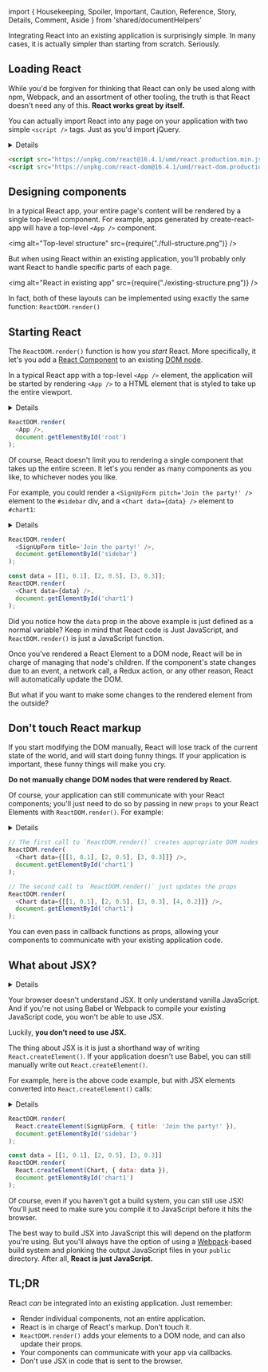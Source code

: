 import { Housekeeping, Spoiler, Important, Caution, Reference, Story, Details, Comment, Aside } from 'shared/documentHelpers' 

Integrating React into an existing application is surprisingly simple. In many cases, it is actually simpler than starting from scratch. Seriously.

## Loading React

While you'd be forgiven for thinking that React can only be used along with npm, Webpack, and an assortment of other tooling, the truth is that React doesn't need any of this. **React works great by itself.**

You can actually import React into any page on your application with two simple `<script />` tags. Just as you'd import jQuery.

<Aside>
<Details>

This snippet loads React from [unpkg](https://unpkg.com/#/), a CDN that lets you load NPM packages as `<script />` tags.

</Details>
</Aside>

```html
<script src="https://unpkg.com/react@16.4.1/umd/react.production.min.js"></script>
<script src="https://unpkg.com/react-dom@16.4.1/umd/react-dom.production.min.js"></script>
```

## Designing components

In a typical React app, your entire page's content will be rendered by a single top-level component. For example, apps generated by create-react-app will have a top-level `<App />` component.

<img alt="Top-level structure" src={require("./full-structure.png")} />

But when using React within an existing application, you'll probably only want React to handle specific parts of each page.

<img alt="React in existing app" src={require("./existing-structure.png")} />

In fact, both of these layouts can be implemented using exactly the same function: `ReactDOM.render()`

## Starting React

The `ReactDOM.render()` function is how you *start* React. More specifically, it let's you add a [React Component](https://facebook.github.io/react/docs/react-component.html) to an existing [DOM node](https://stackoverflow.com/questions/24974621/what-is-a-node-in-javascript).

In a typical React app with a top-level `<App />` element, the application will be started by rendering `<App />` to a HTML element that is styled to take up the entire viewport.

<Aside>
<Details>

This example is taken from create-react-app. [See the original source](https://github.com/facebookincubator/create-react-app/blob/93029f8368f346bc97a12a3d2d9b0b13d8c5a713/packages/react-scripts/template/src/index.js#L7) on GitHub.

</Details>
</Aside>

```js
ReactDOM.render(
  <App />,
  document.getElementById('root')
);
```

Of course, React doesn't limit you to rendering a single component that takes up the entire screen. It let's you render as many components as you like, to whichever nodes you like.

For example, you could render a `<SignUpForm pitch='Join the party!' />` element to the `#sidebar` div, and a `<Chart data={data} />` element to `#chart1`:

<Aside>
<Details>

Make sure that you don't run this script until the elements with ids `sidebar` and `chart1` exist! If it helps, you can call `ReactDOM.render()` from a `window.onload` handler.

</Details>
</Aside>

```js
ReactDOM.render(
  <SignUpForm title='Join the party!' />,
  document.getElementById('sidebar')
);

const data = [[1, 0.1], [2, 0.5], [3, 0.3]];
ReactDOM.render(
  <Chart data={data} />,
  document.getElementById('chart1')
);
```

Did you notice how the `data` prop in the above example is just defined as a normal variable? Keep in mind that React code is Just JavaScript, and `ReactDOM.render()` is just a JavaScript function.

Once you've rendered a React Element to a DOM node, React will be in charge of managing that node's children. If the component's state changes due to an event, a network call, a Redux action, or any other reason, React will automatically update the DOM.

But what if you want to make some changes to the rendered element from the outside?

## Don't touch React markup

If you start modifying the DOM manually, React will lose track of the current state of the world, and will start doing funny things. If your application is important, these funny things will make you cry.

**Do not manually change DOM nodes that were rendered by React.**

Of course, your application can still communicate with your React components; you'll just need to do so by passing in new `props` to your React Elements with `ReactDOM.render()`. For example:

<Aside>
<Details>

For more details on `ReactDOM.render()`, you can see my lesson on [How `ReactDOM.render()` works](/courses/learn-raw-react/how-it-works/reactdom-render/).

</Details>
</Aside>

```js
// The first call to `ReactDOM.render()` creates appropriate DOM nodes
ReactDOM.render(
  <Chart data={[[1, 0.1], [2, 0.5], [3, 0.3]]} />,
  document.getElementById('chart1')
);

// The second call to `ReactDOM.render()` just updates the props
ReactDOM.render(
  <Chart data={[[1, 0.1], [2, 0.5], [3, 0.3], [4, 0.2]]} />,
  document.getElementById('chart1')
);
```

You can even pass in callback functions as props, allowing your components to communicate with your existing application code.

## What about JSX?

<Aside>
<Details>

If your app *is* using Babel already, you'll just need to add the [appropriate preset](https://www.npmjs.com/package/babel-preset-react) to your `.babelrc`.

</Details>
</Aside>

Your browser doesn't understand JSX. It only understand vanilla JavaScript. And if you're not using Babel or Webpack to compile your existing JavaScript code, you won't be able to use JSX.

Luckily, **you don't need to use JSX.**

The thing about JSX is it is just a shorthand way of writing `React.createElement()`. If your application doesn't use Babel, you can still manually write out `React.createElement()`.

For example, here is the above code example, but with JSX elements converted into `React.createElement()` calls:

<Aside>
<Details>

See how JSX maps to JavaScript in [The 6 rules of JSX: a live cheatsheet](/toolbox/jsx-live-cheatsheet/).

</Details>
</Aside>

```js
ReactDOM.render(
  React.createElement(SignUpForm, { title: 'Join the party!' }),
  document.getElementById('sidebar')
);

const data = [[1, 0.1], [2, 0.5], [3, 0.3]]
ReactDOM.render(
  React.createElement(Chart, { data: data }),
  document.getElementById('chart1')
);
```

Of course, even if you haven't got a build system, you can still use JSX! You'll just need to make sure you compile it to JavaScript before it hits the browser.

The best way to build JSX into JavaScript this will depend on the platform you're using. But you'll always have the option of using a [Webpack](https://webpack.github.io/)-based build system and plonking the output JavaScript files in your `public` directory. After all, **React is just JavaScript.**

## TL;DR

React *can* be integrated into an existing application. Just remember:

- Render individual components, not an entire application.
- React is in charge of React's markup. Don't touch it.
- `ReactDOM.render()` adds your elements to a DOM node, and can also update their props.
- Your components can communicate with your app via callbacks.
- Don't use JSX in code that is sent to the browser.
